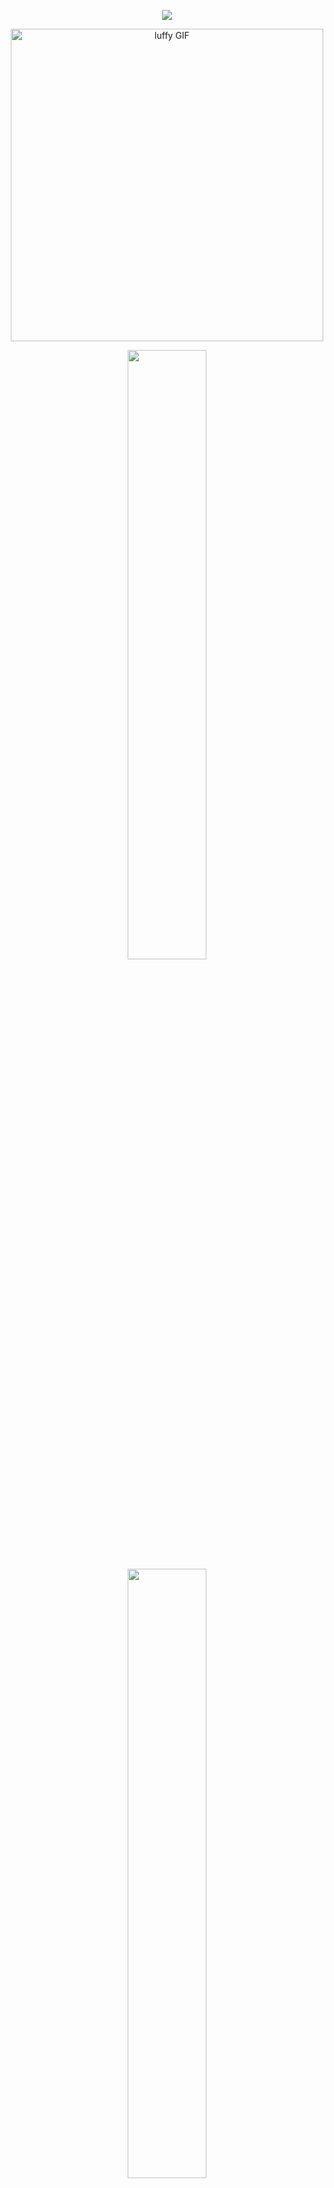 <p align="center">
  <img src="https://capsule-render.vercel.app/api?text=It%20is%20not%20over%20until%20I%20win&animation=fadeIn&type=waving&color=gradient&height=100&fontSize=50"/>
</p>
<p align="center">
  <img src="https://media0.giphy.com/media/v1.Y2lkPTc5MGI3NjExejk0bmk5enRlMjA3cGFhaTUxNm85aGx0MTBscThpbHdzb3ZmYXdkNyZlcD12MV9pbnRlcm5hbF9naWZfYnlfaWQmY3Q9Zw/1195W96ZIyUra8/giphy.gif" alt="luffy GIF" width="500">
</p>

<p align="center">
  <img height="50%" width="auto" src="https://github-readme-stats.vercel.app/api?username=KinitaL&show_icons=true&theme=transparent&count_private=true&hide=issues,contribs&hide_border=true">
  <img height="50%" width="auto" src ="https://github-readme-stats.vercel.app/api/top-langs/?username=KinitaL&layout=compact&theme=transparent&hide_border=true">
</p>
